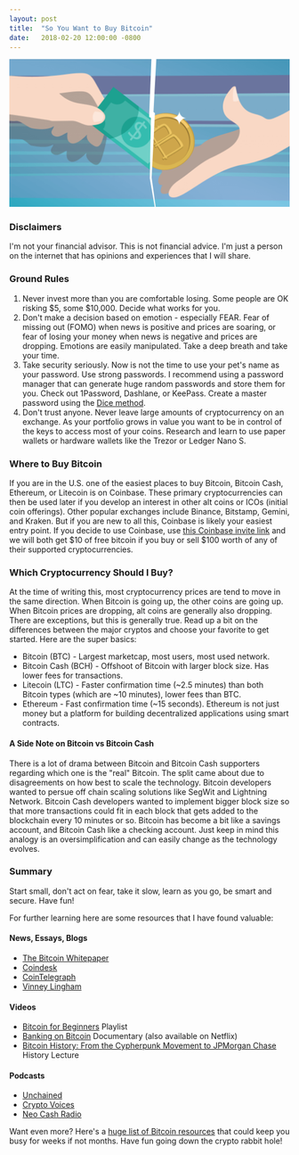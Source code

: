 ```yaml
---
layout: post
title:  "So You Want to Buy Bitcoin"
date:   2018-02-20 12:00:00 -0800
---
```


<img src="/assets/images/buy-bitcoins.png" alt="buying bitcoins" title="Buying Bitcoin"/>

### Disclaimers

I'm not your financial advisor. This is not financial advice. I'm just a person on the internet that has opinions and experiences that I will share.

### Ground Rules

1. Never invest more than you are comfortable losing. Some people are OK risking $5, some $10,000. Decide what works for you.
2. Don't make a decision based on emotion - especially FEAR. Fear of missing out (FOMO) when news is positive and prices are soaring, or fear of losing your money when news is negative and prices are dropping. Emotions are easily manipulated. Take a deep breath and take your time.
3. Take security seriously. Now is not the time to use your pet's name as your password. Use strong passwords. I recommend using a password manager that can generate huge random passwords and store them for you. Check out 1Password, Dashlane, or KeePass. Create a master password using the [Dice method](https://www.eff.org/dice).
4. Don't trust anyone. Never leave large amounts of cryptocurrency on an exchange. As your portfolio grows in value you want to be in control of the keys to access most of your coins. Research and learn to use paper wallets or hardware wallets like the Trezor or Ledger Nano S.

### Where to Buy Bitcoin

If you are in the U.S. one of the easiest places to buy Bitcoin, Bitcoin Cash, Ethereum, or Litecoin is on Coinbase. These primary cryptocurrencies can then be used later if you develop an interest in other alt coins or ICOs (initial coin offerings). Other popular exchanges include Binance, Bitstamp, Gemini, and Kraken. But if you are new to all this, Coinbase is likely your easiest entry point. If you decide to use Coinbase, use [this Coinbase invite link](https://www.coinbase.com/join/52b0baea9daf6e3c400000b8) and we will both get $10 of free bitcoin if you buy or sell $100 worth of any of their supported cryptocurrencies.

### Which Cryptocurrency Should I Buy?

At the time of writing this, most cryptocurrency prices are tend to move in the same direction. When Bitcoin is going up, the other coins are going up. When Bitcoin prices are dropping, alt coins are generally also dropping. There are exceptions, but this is generally true. Read up a bit on the differences between the major cryptos and choose your favorite to get started. Here are the super basics:

* Bitcoin (BTC) - Largest marketcap, most users, most used network.
* Bitcoin Cash (BCH) - Offshoot of Bitcoin with larger block size. Has lower fees for transactions.
* Litecoin (LTC) - Faster confirmation time (~2.5 minutes) than both Bitcoin types (which are ~10 minutes), lower fees than BTC.
* Ethereum - Fast confirmation time (~15 seconds). Ethereum is not just money but a platform for building decentralized applications using smart contracts.

#### A Side Note on Bitcoin vs Bitcoin Cash

There is a lot of drama between Bitcoin and Bitcoin Cash supporters regarding which one is the "real" Bitcoin. The split came about due to disagreements on how best to scale the technology. Bitcoin developers wanted to persue off chain scaling solutions like SegWit and Lightning Network. Bitcoin Cash developers wanted to implement bigger block size so that more transactions could fit in each block that gets added to the blockchain every 10 minutes or so. Bitcoin has become a bit like a savings account, and Bitcoin Cash like a checking account. Just keep in mind this analogy is an oversimplification and can easily change as the technology evolves.

### Summary

Start small, don't act on fear, take it slow, learn as you go, be smart and secure. Have fun!

For further learning here are some resources that I have found valuable:

#### News, Essays, Blogs

* [The Bitcoin Whitepaper](http://lopp.net/pdf/bitcoin.pdf)
* [Coindesk](https://www.coindesk.com/)
* [CoinTelegraph](https://cointelegraph.com/)
* [Vinney Lingham](https://vinnylingham.com/)

#### Videos

* [Bitcoin for Beginners](https://www.youtube.com/playlist?list=PLPQwGV1aLnTuN6kdNWlElfr2tzigB9Nnj) Playlist
* [Banking on Bitcoin](https://youtu.be/ye6FNiDci38) Documentary (also available on Netflix)
* [Bitcoin History: From the Cypherpunk Movement to JPMorgan Chase](https://youtu.be/apYieuvnUaE) History Lecture

#### Podcasts

* [Unchained](https://www.forbes.com/podcasts/unchained/)
* [Crypto Voices](https://cryptovoices.com/episodes/)
* [Neo Cash Radio](http://neocashradio.com/)

Want even more? Here's a [huge list of Bitcoin resources](http://lopp.net/bitcoin.html) that could keep you busy for weeks if not months. Have fun going down the crypto rabbit hole!


